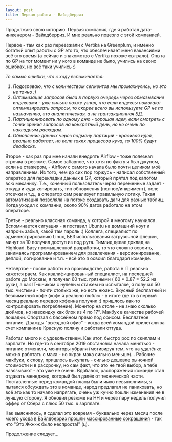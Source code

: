 ```yaml
---
layout: post
title: Первая работа - Вайлдберриз
---
```


Продолжаю свою историю. Первая компания, где я работал дата-инженером - Вайлдберриз. И мне реально повезло с этой компанией.

Первое - там как раз переезжали с Vertika на Greenplum, и именно богатый опыт работы с GP это то, что обеспечивает меня вакансиями всё это время (а сейчас и знакомство с Vertika похоже сыграло). Опыта по GP на тот момент ни у кого в команде не было, учились на своих ошибках, но всё таки учились :) 

*Те самые ошибки, что с ходу вспоминается:*
1. *Подозреваю, что с количеством сегментов мы промахнулись, но это не точно :)*
2. *Оптимизация запросов была в первую очередь через обмазывание индексами - уже сильно позже узнал, что если индексы помогают оптимизировать запросы, то скорее всего вы используете GP не по назначению, это аналитическая, а не транзакционная БД.*
3. *Партиционировать по одному дню - хорошая идея, если смотреть с точки зрения запросов на конкретный день, но не очень по накладным расходам.*
4. *Обновление данных через подмену партиций - красивая идея, реально работает, но если таких процессов куча, то 100% будут deadlocks.*

Второе - как раз при мне начали внедрять Airflow - тоже полезная строчка в резюме. Самое забавное, что хотя по факту я был джуном, если не стажером, - Airflow с самого начала было почти целиком моё направлением. Из того, чем до сих пор горжусь - написал собственный оператор для перекладки данных в GP, который прятал под капотом всю механику. Т.е., конечный пользователь через переменные задает - откуда и куда копировать, тип обновления (полное/инкримент), поле отсечки и т.д., а оператор сам реализует правильную логику. Такая автоматизация позволяла на потоке создавать даги для разных таблиц. Когда уходил с компании, около 90% дагов работало на этом операторе.

Третье - реально классная команда, у которой я многому научился. Вспоминается ситуация - я поставил Ubuntu на домашний ноут и напрочь забыл, какой там пароль :) Коллега, специалист по администрированию Linux, БЕЗ использования загрузочной флешки, минут за 10 получил доступ из под рута. Тимлид делал доклад на Highload. Базу промышленной разработки, то что сложно освоить, занимаясь программированием для развлечения - версионирование, деплой, логирование и т.п. - всё это я освоил благодаря команде.

Четвёртое - после работы на производстве, работа в IT реально кажется раем. Как квалифицированный специалист, на последней работе до Москвы, я получал 60 тыс. грязными ( 60 * 0.87 = 52.2 на руки), а как IT-шником с нулевым стажем на испыталке, я получал 50 тыс. чистыми - почти столько же, но есть нюанс. Вкусный бесплатный и безлимитный кофе (кофе я реально люблю - в итоге где то в первый месяц реально передоз кофеина получил :) пришлось как-то контролировать потребление). Монитор на столе - не знаю сколько дюймов, но навскидку как блок из 4 по 17". Макбук в качестве рабочей лошадки. Спортзал с бассейном прямо под офисом. Бесплатное питание. Дважды "выездной офис" - когда всей командой прилетали за счет компании в Красную поляну и работали оттуда.

Работал много и с удовольствием. Как итог, быстро рос по скиллам и зарплате. Но где-то в сентябре 2019 обстановка начала меняться - питание отменили, мониторы убрали (мотивируя тем, что на удалёнке можно работать с мака - но экран мака сильно меньше)... Рабочие макбуки, к слову, пришлось выкупать - сильно дешевле рыночной стоимости и в рассрочку, но сам факт, что это не твой выбор, а тебе навязывают - это уже не очень. Вдобавок, распоряжения команде стал отдавать менеджер, который был далёк от технической части. Поставленные перед командой планы были имхо невыполнимы, я пытался обсуждать это в команде, народ предлагал не паниковать, но всё это как то начало напрягать, очень уж кучно пошли изменения не в лучшую сторону. Я обновил резюме на HH и через пару недель получил оффер от Сбера с плюс 50 тыс. к зарплате.

Как выяснилось, я сделал это вовремя - буквально через месяц после моего ухода [в Вайлдберриз прошли массированные сокращения](https://oborot.ru/news/chto-proishodit-v-wildberries-massovye-uvolneniya-ili-prosto-zakryvayut-neudachnye-proekty-i124057.html) - так что "Это Ж-ж-ж было неспроста!" (ц).

Продолжение следует...
